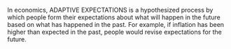 In economics, ADAPTIVE EXPECTATIONS is a hypothesized process by which people form their expectations about what will happen in the future based on what has happened in the past. For example, if inflation has been higher than expected in the past, people would revise expectations for the future.
